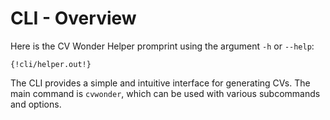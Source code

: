 # CLI - Overview

Here is the CV Wonder Helper promprint using the argument `-h` or `--help`:

```raw
{!cli/helper.out!}
```

The CLI provides a simple and intuitive interface for generating CVs. The main command is `cvwonder`, which can be used with various subcommands and options.
